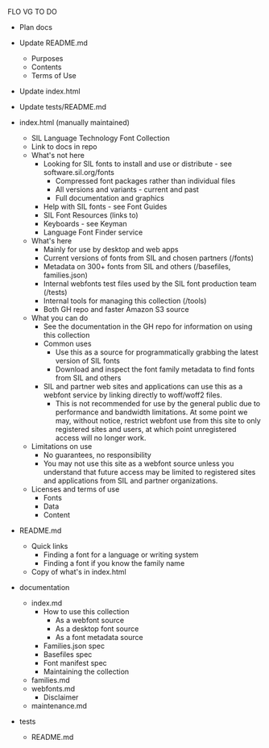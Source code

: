 FLO VG TO DO

- Plan docs
- Update README.md

    - Purposes
    - Contents
    - Terms of Use
- Update index.html
- Update tests/README.md

- index.html (manually maintained)
    - SIL Language Technology Font Collection
    - Link to docs in repo
    - What's not here
        - Looking for SIL fonts to install and use or distribute - see software.sil.org/fonts
            - Compressed font packages rather than individual files
            - All versions and variants - current and past
            - Full documentation and graphics
        - Help with SIL fonts - see Font Guides
        - SIL Font Resources (links to)
        - Keyboards - see Keyman
        - Language Font Finder service
    - What's here
        - Mainly for use by desktop and web apps
        - Current versions of fonts from SIL and chosen partners (/fonts)
        - Metadata on 300+ fonts from SIL and others (/basefiles, families.json)
        - Internal webfonts test files used by the SIL font production team (/tests)
        - Internal tools for managing this collection (/tools)
        - Both GH repo and faster Amazon S3 source
    - What you can do
        - See the documentation in the GH repo for information on using this collection
        - Common uses
            - Use this as a source for programmatically grabbing the latest version of SIL fonts
            - Download and inspect the font family metadata to find fonts from SIL and others
        - SIL and partner web sites and applications can use this as a webfont service by linking directly to woff/woff2 files.
            - This is not recommended for use by the general public due to performance and bandwidth limitations. At some point we may, without notice, restrict webfont use from this site to only registered sites and users, at which point unregistered access will no longer work.
    - Limitations on use
        - No guarantees, no responsibility
        - You may not use this site as a webfont source unless you understand that future access may be limited to registered sites and applications from SIL and partner organizations.
    - Licenses and terms of use
        - Fonts
        - Data
        - Content

- README.md
    - Quick links
        - Finding a font for a language or writing system
        - Finding a font if you know the family name
    - Copy of what's in index.html

- documentation
    - index.md
        - How to use this collection
            - As a webfont source
            - As a desktop font source
            - As a font metadata source
        - Families.json spec
        - Basefiles spec
        - Font manifest spec
        - Maintaining the collection
    - families.md
    - webfonts.md
        - Disclaimer
    - maintenance.md




- tests
    - README.md

